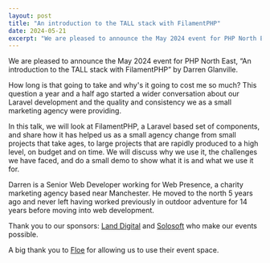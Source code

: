 ```yaml
---
layout: post
title: "An introduction to the TALL stack with FilamentPHP"
date: 2024-05-21
excerpt: "We are pleased to announce the May 2024 event for PHP North East, &#8220;An introduction to the TALL stack with FilamentPHP&#8221; by Darren Glanville."
---
```

We are pleased to announce the May 2024 event for PHP North East, “An introduction to the TALL stack with FilamentPHP” by Darren Glanville.

How long is that going to take and why's it going to cost me so much? This question a year and a half ago started a wider conversation about our Laravel development and the quality and consistency we as a small marketing agency were providing.

In this talk, we will look at FilamentPHP, a Laravel based set of components, and share how it has helped us as a small agency change from small projects that take ages, to large projects that are rapidly produced to a high level, on budget and on time. We will discuss why we use it, the challenges we have faced, and do a small demo to show what it is and what we use it for.

Darren is a Senior Web Developer working for Web Presence, a charity marketing agency based near Manchester. He moved to the north 5 years ago and never left having worked previously in outdoor adventure for 14 years before moving into web development.

Thank you to our sponsors: [Land Digital](https://www.landdigital.agency/) and [Solosoft](https://solosoft.co.uk/) who make our events possible.

A big thank you to [Floe](https://www.thefloe.co.uk/) for allowing us to use their event space.
